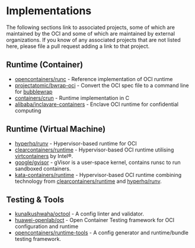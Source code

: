 # <a name="implementations" />Implementations

The following sections link to associated projects, some of which are maintained by the OCI and some of which are maintained by external organizations.
If you know of any associated projects that are not listed here, please file a pull request adding a link to that project.

## <a name="implementationsRuntimeContainer" />Runtime (Container)

* [opencontainers/runc][runc] - Reference implementation of OCI runtime
* [projectatomic/bwrap-oci][bwrap-oci] - Convert the OCI spec file to a command line for [bubblewrap][bubblewrap]
* [containers/crun][crun] - Runtime implementation in C
* [alibaba/inclavare-containers][rune] - Enclave OCI runtime for confidential computing

## <a name="implementationsRuntimeVirtualMachine" />Runtime (Virtual Machine)

* [hyperhq/runv][runv] - Hypervisor-based runtime for OCI
* [clearcontainers/runtime][cc-runtime] - Hypervisor-based OCI runtime utilising [virtcontainers][virtcontainers] by Intel®.
* [google/gvisor][gvisor] - gVisor is a user-space kernel, contains runsc to run sandboxed containers.
* [kata-containers/runtime][kata-runtime] - Hypervisor-based OCI runtime combining technology from [clearcontainers/runtime][cc-runtime] and [hyperhq/runv][runv].

## <a name="implementationsTestingTools" />Testing & Tools

* [kunalkushwaha/octool][octool] - A config linter and validator.
* [huawei-openlab/oct][oct] - Open Container Testing framework for OCI configuration and runtime
* [opencontainers/runtime-tools][runtime-tools] - A config generator and runtime/bundle testing framework.


[runc]: https://github.com/opencontainers/runc
[runv]: https://github.com/hyperhq/runv
[cc-runtime]: https://github.com/clearcontainers/runtime
[kata-runtime]: https://github.com/kata-containers/runtime
[virtcontainers]: https://github.com/containers/virtcontainers
[octool]: https://github.com/kunalkushwaha/octool
[oct]: https://github.com/huawei-openlab/oct
[runtime-tools]: https://github.com/opencontainers/runtime-tools
[bwrap-oci]: https://github.com/projectatomic/bwrap-oci
[bubblewrap]: https://github.com/projectatomic/bubblewrap
[crun]: https://github.com/containers/crun
[gvisor]: https://github.com/google/gvisor
[rune]: https://github.com/alibaba/inclavare-containers
